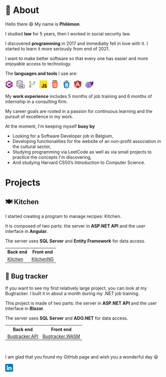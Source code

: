 # 👤 About

Hello there 😄 My name is **Philémon**.

I studied **law** for 5 years, then I worked in social security law.

I discovered **programming** in 2017 and immediatly fell in love with it. I started to learn it more seriously from end of 2021.

I want to make better software so that every one has easier and more enjoyable access to technology.

The **languages and tools** I use are:

![C#](/csharp.png) &nbsp; ![Transact-SQL](/sql.png) &nbsp; ![GIT](/git.png) &nbsp; ![JavaScript](/js.png) &nbsp; ![HTML](/html.png) &nbsp; ![CSS](/css.png) &nbsp; ![Angular](/angular.png) &nbsp; ![Blazor](/blazor.png)

My **work experience** includes 5 months of job training and 6 months of internship in a consulting firm.

My career goals are rooted in a passion for continuous learning and the pursuit of excellence in my work.

At the moment, I'm keeping myself **busy by**

- Looking for a Software Developer job in Belgium,
- Developing functionalities for the website of an non-profit association in the cultural sector,
- Studying programming via LeetCode as well as via small projects to practice the concepts I'm discovering,
- And studying Harvard CS50’s Introduction to Computer Science.

# Projects
## 🍽️ Kitchen

I started creating a program to manage recipes: Kitchen.

It is composed of two parts: the server in **ASP.NET API** and the user interface in **Angular**.

The server uses **SQL Server** and **Entity Framework** for data access.

<table>
<tr>
<th>Back end</th>
<th>Front end</th>
</tr>
<tr></tr>
<td><a href="https://github.com/PhilemonPhilippin/Kitchen-repo">Kitchen</a>
</td>
<td><a href="https://github.com/PhilemonPhilippin/KitchenNG-repo">KitchenNG</a>
</td>
</table>

## 🐞 Bug tracker

If you want to see my first relatively large project, you can look at my Bugtracker.
I built it in about a month during my .NET job training.

This project is made of two parts: the server in **ASP.NET API** and the user interface in **Blazor**.

The server uses **SQL Server** and **ADO.NET** for data access.

<table>
<tr>
<th>Back end</th>
<th>Front end</th>
</tr>
<tr></tr>
<td><a href="https://github.com/PhilemonPhilippin/Bugtracker.API-repo">Bugtracker.API</a>
</td>
<td><a href="https://github.com/PhilemonPhilippin/Bugtracker.WASM-repo">Bugtracker.WASM</a>
</td>
</table>

<br/>

I am glad that you found my GitHub page and wish you a wonderful day 😃

[![LinkedIn - Philémon Philippin](/linkedin.png)](https://www.linkedin.com/in/philemonphilippin/)
